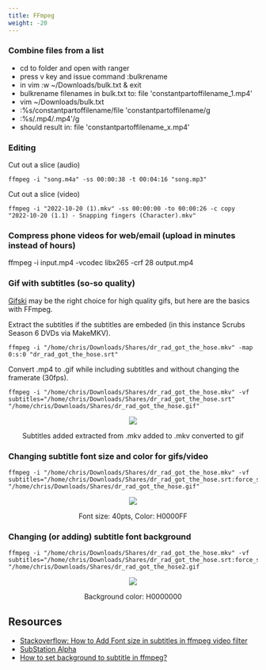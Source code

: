 ```yaml
---
title: FFmpeg
weight: -20
---
```


### Combine files from a list
- cd to folder and open with ranger
- press v key and issue command :bulkrename
- in vim :w ~/Downloads/bulk.txt & exit
- bulkrename filenames in bulk.txt to: file 'constantpartoffilename_1.mp4'
- vim ~/Downloads/bulk.txt
- :%s/constantpartoffilename/file 'constantpartoffilename/g
- :%s/.mp4/.mp4'/g
- should result in: file 'constantpartoffilename_x.mp4'


### Editing
Cut out a slice (audio)
```
ffmpeg -i "song.m4a" -ss 00:00:38 -t 00:04:16 "song.mp3"
```
Cut out a slice (video)
```
ffmpeg -i "2022-10-20 (1).mkv" -ss 00:00:00 -to 00:00:26 -c copy "2022-10-20 (1.1) - Snapping fingers (Character).mkv"
```

### Compress phone videos for web/email (upload in minutes instead of hours)
ffmpeg -i input.mp4 -vcodec libx265 -crf 28 output.mp4


### Gif with subtitles (so-so quality)
[Gifski](https://gif.ski/) may be the right choice for high quality gifs, but here are the basics with FFmpeg.

Extract the subtitles if the subtitles are embeded (in this instance Scrubs Season 6 DVDs via MakeMKV).
```
ffmpeg -i "/home/chris/Downloads/Shares/dr_rad_got_the_hose.mkv" -map 0:s:0 "dr_rad_got_the_hose.srt"
```
Convert .mp4 to .gif while including subtitles and without changing the framerate (30fps).
```
ffmpeg -i "/home/chris/Downloads/Shares/dr_rad_got_the_hose.mkv" -vf subtitles="/home/chris/Downloads/Shares/dr_rad_got_the_hose.srt" "/home/chris/Downloads/Shares/dr_rad_got_the_hose.gif"
```

<div style="text-align: center;">
<img src="https://i.imgur.com/Ydz5yKx.gif"/>

Subtitles added extracted from .mkv added to .mkv converted to gif
</div>


### Changing subtitle font size and color for gifs/video
```
ffmpeg -i "/home/chris/Downloads/Shares/dr_rad_got_the_hose.mkv" -vf subtitles="/home/chris/Downloads/Shares/dr_rad_got_the_hose.srt:force_style='Fontsize=40,PrimaryColour=&H0000ff&'" "/home/chris/Downloads/Shares/dr_rad_got_the_hose.gif"
```

<div style="text-align: center;">
<img src="https://i.imgur.com/AlNT7JK.gif"/>

Font size: 40pts, Color: H0000FF
</div>


### Changing (or adding) subtitle font background

```
ffmpeg -i "/home/chris/Downloads/Shares/dr_rad_got_the_hose.mkv" -vf subtitles="/home/chris/Downloads/Shares/dr_rad_got_the_hose.srt:force_style='Fontsize=40,PrimaryColour=&HFFFFFF&,OutlineColour=&H80000000,BorderStyle=3,Outline=0,Shadow=0,MarginV=20'" "/home/chris/Downloads/Shares/dr_rad_got_the_hose2.gif
```

<div style="text-align: center;">
<img src="https://i.imgur.com/hJU2r9r.gif"/>

Background color: H0000000
</div>


## Resources
- [Stackoverflow: How to Add Font size in subtitles in ffmpeg video filter](https://stackoverflow.com/questions/21363334/how-to-add-font-size-in-subtitles-in-ffmpeg-video-filter)
- [SubStation Alpha](https://fileformats.fandom.com/wiki/SubStation_Alpha#Fields)
- [How to set background to subtitle in ffmpeg?](https://stackoverflow.com/questions/25870169/how-to-set-background-to-subtitle-in-ffmpeg)
